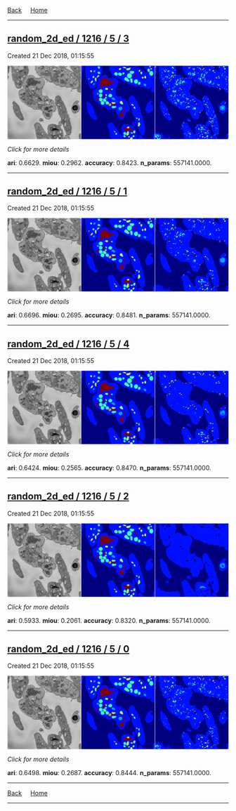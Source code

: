 
[Back](..)&nbsp;&nbsp;&nbsp;&nbsp;&nbsp;[Home](https://leapmanlab.github.io/snapshots)

---

<div class="summary"><a href="3"><h2>random_2d_ed / 1216 / 5 / 3</h2></a><p>Created 21 Dec 2018, 01:15:55
</p><a href="3"><img src="3/media/summary.png" align="center"></a><p>
<i>Click for more details</i>
</p></div>

**ari**: 0.6629. **miou**: 0.2962. **accuracy**: 0.8423. **n_params**: 557141.0000. 

---

<div class="summary"><a href="1"><h2>random_2d_ed / 1216 / 5 / 1</h2></a><p>Created 21 Dec 2018, 01:15:55
</p><a href="1"><img src="1/media/summary.png" align="center"></a><p>
<i>Click for more details</i>
</p></div>

**ari**: 0.6696. **miou**: 0.2695. **accuracy**: 0.8481. **n_params**: 557141.0000. 

---

<div class="summary"><a href="4"><h2>random_2d_ed / 1216 / 5 / 4</h2></a><p>Created 21 Dec 2018, 01:15:55
</p><a href="4"><img src="4/media/summary.png" align="center"></a><p>
<i>Click for more details</i>
</p></div>

**ari**: 0.6424. **miou**: 0.2565. **accuracy**: 0.8470. **n_params**: 557141.0000. 

---

<div class="summary"><a href="2"><h2>random_2d_ed / 1216 / 5 / 2</h2></a><p>Created 21 Dec 2018, 01:15:55
</p><a href="2"><img src="2/media/summary.png" align="center"></a><p>
<i>Click for more details</i>
</p></div>

**ari**: 0.5933. **miou**: 0.2061. **accuracy**: 0.8320. **n_params**: 557141.0000. 

---

<div class="summary"><a href="0"><h2>random_2d_ed / 1216 / 5 / 0</h2></a><p>Created 21 Dec 2018, 01:15:55
</p><a href="0"><img src="0/media/summary.png" align="center"></a><p>
<i>Click for more details</i>
</p></div>

**ari**: 0.6498. **miou**: 0.2687. **accuracy**: 0.8444. **n_params**: 557141.0000. 

---

[Back](..)&nbsp;&nbsp;&nbsp;&nbsp;&nbsp;[Home](https://leapmanlab.github.io/snapshots)

---